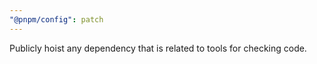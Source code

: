 ```yaml
---
"@pnpm/config": patch
---
```


Publicly hoist any dependency that is related to tools for checking code.
